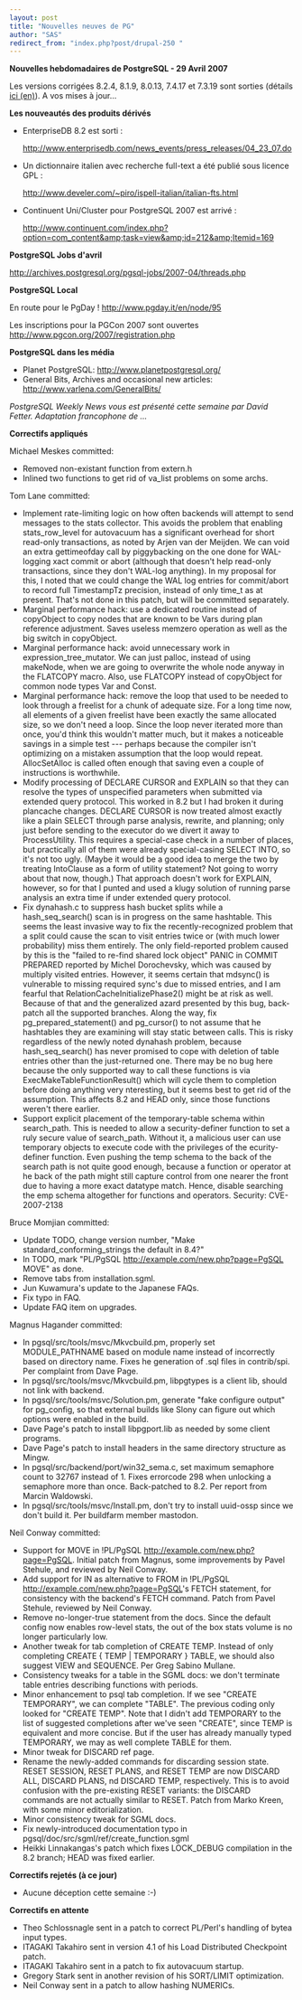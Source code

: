 ```yaml
---
layout: post
title: "Nouvelles neuves de PG"
author: "SAS"
redirect_from: "index.php?post/drupal-250 "
---
```



<p><strong>Nouvelles hebdomadaires de PostgreSQL - 29 Avril 2007</strong></p>

<p>Les versions corrigées 8.2.4, 8.1.9, 8.0.13, 7.4.17 et 7.3.19 sont sorties (détails <a href="http://www.postgresql.org/about/news.791">ici (en)</a>). A vos mises à jour...</p>

<!--more-->


<strong>Les nouveautés des produits dérivés</strong>

<ul>

<li>EnterpriseDB 8.2 est sorti :

<a target="_blank" href="http://www.enterprisedb.com/news_events/press_releases/04_23_07.do">

http://www.enterprisedb.com/news_events/press_releases/04_23_07.do</a></li>

<li>Un dictionnaire italien avec recherche full-text a été publié sous licence GPL :

<a target="_blank" href="http://www.develer.com/%7Epiro/ispell-italian/italian-fts.html">http://www.develer.com/~piro/ispell-italian/italian-fts.html</a></li>

<li>Continuent Uni/Cluster pour PostgreSQL 2007 est arrivé :

<a target="_blank" href="http://www.continuent.com/index.php?option=com_content&amp;task=view&amp;id=212&amp;Itemid=169">

http://www.continuent.com/index.php?option=com_content&amp;task=view&amp;id=212&amp;Itemid=169</a></li>

</ul>

<p><strong>PostgreSQL Jobs d'avril</strong></p>

<p><a target="_blank" href="http://archives.postgresql.org/pgsql-jobs/2007-04/threads.php">http://archives.postgresql.org/pgsql-jobs/2007-04/threads.php</a></p>

<p><strong>PostgreSQL Local</strong></p>

<p>En route pour le PgDay ! <a target="_blank" href="http://www.pgday.it/en/node/95">http://www.pgday.it/en/node/95</a></p>

<p>Les inscriptions pour la PGCon 2007 sont ouvertes <a target="_blank" href="http://www.pgcon.org/2007/registration.php">http://www.pgcon.org/2007/registration.php</a></p>

<p><strong>PostgreSQL dans les média</strong></p>

<ul>

<li>Planet PostgreSQL: <a target="_blank" href="http://www.planetpostgresql.org/">http://www.planetpostgresql.org/</a></li>

<li>General Bits, Archives and occasional new articles: <a target="_blank" href="http://www.varlena.com/GeneralBits/">http://www.varlena.com/GeneralBits/</a></li>

</ul>

<p><em>PostgreSQL Weekly News vous est présenté cette semaine par David Fetter. Adaptation francophone de ...</em></p>

<p><strong>Correctifs appliqués</strong></p>

<p>Michael Meskes committed:</p>

<ul>

<li>Removed non-existant function from extern.h</li>

<li>Inlined two functions to get rid of va_list problems on some archs.</li>

</ul>

<p>Tom Lane committed:</p>

<ul>

<li>Implement rate-limiting logic on how often backends will attempt to send messages to the stats collector. This avoids the problem that enabling stats_row_level for autovacuum has a significant overhead for short read-only transactions, as noted by Arjen van der Meijden. We can  void an extra gettimeofday call by piggybacking on the one done for WAL-logging xact commit or abort (although that doesn't help read-only transactions, since they don't WAL-log anything). In my proposal for this, I noted that we could change the WAL log entries for commit/abort to record full TimestampTz precision, instead of only time_t as at present. That's not done in this patch, but will be committed separately.</li>

<li>Marginal performance hack: use a dedicated routine instead of copyObject to copy nodes that are known to be Vars during plan reference adjustment. Saves useless memzero operation as well as the big switch in copyObject.</li>

<li>Marginal performance hack: avoid unnecessary work in expression_tree_mutator. We can just palloc, instead of using makeNode, when we are going to overwrite the whole node anyway in the FLATCOPY macro. Also, use FLATCOPY instead of copyObject for common node types Var and Const.</li>

<li>Marginal performance hack: remove the loop that used to be needed to look through a freelist for a chunk of adequate size. For a long time now, all elements of a given freelist have been exactly the same allocated size, so we don't need a loop. Since the loop never iterated more than once, you'd think this wouldn't matter much, but it makes a noticeable savings in a simple test --- perhaps because the compiler isn't optimizing on a mistaken assumption that the loop would repeat. AllocSetAlloc is called often enough that saving even a couple of instructions is worthwhile.</li>

<li>Modify processing of DECLARE CURSOR and EXPLAIN so that they can resolve the types of unspecified parameters when submitted via extended query protocol. This worked in 8.2 but I had broken it during plancache changes. DECLARE CURSOR is now treated almost exactly like a plain SELECT through parse analysis, rewrite, and planning; only just before sending to the executor do we divert it away to ProcessUtility. This requires a special-case check in a number of places, but practically all of them were already special-casing SELECT INTO, so it's not too ugly. (Maybe it would be a good idea to merge the two by treating IntoClause as a form of utility statement? Not going to worry about that now, though.) That approach doesn't work for EXPLAIN, however, so for that I punted and used a klugy solution of running parse analysis an extra time if under extended query protocol.</li>

<li>Fix dynahash.c to suppress hash bucket splits while a hash_seq_search() scan is in progress on the same hashtable. This seems the least invasive way to fix the recently-recognized problem that a split could cause the scan to visit entries twice or (with much lower probability) miss them entirely. The only field-reported problem caused by this is the "failed to re-find shared lock object" PANIC in COMMIT PREPARED reported by Michel Dorochevsky, which was caused by multiply visited entries. However, it seems certain that mdsync() is vulnerable to missing required  sync's due to missed entries, and I am fearful that RelationCacheInitializePhase2() might be at risk as well. Because of that and the generalized  azard presented by this bug, back-patch all the supported branches. Along the way, fix pg_prepared_statement() and pg_cursor() to not assume that  he hashtables they are examining will stay static between calls. This is risky regardless of the newly noted dynahash problem, because hash_seq_search() has never promised to cope with deletion of table entries other than the just-returned one. There may be no bug here because the only supported way to call these functions is via ExecMakeTableFunctionResult() which will cycle them to completion before doing anything very  nteresting, but it seems best to get rid of the assumption. This affects 8.2 and HEAD only, since those functions weren't there earlier.</li>

<li>Support explicit placement of the temporary-table schema within search_path. This is needed to allow a security-definer function to set a  ruly secure value of search_path. Without it, a malicious user can use temporary objects to execute code with the privileges of the  ecurity-definer function. Even pushing the temp schema to the back of the search path is not quite good enough, because a function or operator at  he back of the path might still capture control from one nearer the front due to having a more exact datatype match. Hence, disable searching the  emp schema altogether for functions and operators. Security: CVE-2007-2138</li>

</ul>

<p>Bruce Momjian committed:</p>

<ul>

<li>Update TODO, change version number, "Make standard_conforming_strings the default in 8.4?"</li>

<li>In TODO, mark "PL/PgSQL <a target="_blank" href="http://example.com/new.php?page=PgSQL">http://example.com/new.php?page=PgSQL</a> MOVE" as done.</li>

<li>Remove tabs from installation.sgml.</li>

<li>Jun Kuwamura's update to the Japanese FAQs.</li>

<li>Fix typo in FAQ.</li>

<li>Update FAQ item on upgrades.</li>

</ul>

<p>Magnus Hagander committed:</p>

<ul>

<li>In pgsql/src/tools/msvc/Mkvcbuild.pm, properly set MODULE_PATHNAME based on module name instead of incorrectly based on directory name. Fixes  he generation of .sql files in contrib/spi. Per complaint from Dave Page.</li>

<li>In pgsql/src/tools/msvc/Mkvcbuild.pm, libpgtypes is a client lib, should not link with backend.</li>

<li>In pgsql/src/tools/msvc/Solution.pm, generate "fake configure output" for pg_config, so that external builds like Slony can figure out which options were enabled in the build.</li>

<li>Dave Page's patch to install libpgport.lib as needed by some client programs.</li>

<li>Dave Page's patch to install headers in the same directory structure as Mingw.</li>

<li>In pgsql/src/backend/port/win32_sema.c, set maximum semaphore count to 32767 instead of 1. Fixes errorcode 298 when unlocking a semaphore more than once. Back-patched to 8.2. Per report from Marcin Waldowski.</li>

<li>In pgsql/src/tools/msvc/Install.pm, don't try to install uuid-ossp since we don't build it. Per buildfarm member mastodon.</li>

</ul>

<p>Neil Conway committed:</p>

<ul>

<li>Support for MOVE in !PL/PgSQL <a target="_blank" href="http://example.com/new.php?page=PgSQL">http://example.com/new.php?page=PgSQL</a>. Initial patch from Magnus, some improvements by Pavel Stehule, and reviewed by Neil Conway.</li>

<li>Add support for IN as alternative to FROM in !PL/PgSQL <a target="_blank" href="http://example.com/new.php?page=PgSQL">http://example.com/new.php?page=PgSQL</a>'s FETCH statement, for consistency with the backend's FETCH command. Patch from Pavel Stehule, reviewed by Neil Conway.</li>

<li>Remove no-longer-true statement from the docs. Since the default config now enables row-level stats, the out of the box stats volume is no longer particularly low.</li>

<li>Another tweak for tab completion of CREATE TEMP. Instead of only completing CREATE { TEMP | TEMPORARY } TABLE, we should also suggest VIEW and SEQUENCE. Per Greg Sabino Mullane.</li>

<li>Consistency tweaks for a table in the SGML docs: we don't terminate table entries describing functions with periods.</li>

<li>Minor enhancement to psql tab completion. If we see "CREATE TEMPORARY", we can complete "TABLE". The previous coding only looked for "CREATE TEMP". Note that I didn't add TEMPORARY to the list of suggested completions after we've seen "CREATE", since TEMP is equivalent and more concise. But if the user has already manually typed TEMPORARY, we may as well complete TABLE for them.</li>

<li>Minor tweak for DISCARD ref page.</li>

<li>Rename the newly-added commands for discarding session state. RESET SESSION, RESET PLANS, and RESET TEMP are now DISCARD ALL, DISCARD PLANS,  nd DISCARD TEMP, respectively. This is to avoid confusion with the pre-existing RESET variants: the DISCARD commands are not actually similar to RESET. Patch from Marko Kreen, with some minor editorialization.</li>

<li>Minor consistency tweak for SGML docs.</li>

<li>Fix newly-introduced documentation typo in pgsql/doc/src/sgml/ref/create_function.sgml</li>

<li>Heikki Linnakangas's patch which fixes LOCK_DEBUG compilation in the 8.2 branch; HEAD was fixed earlier.</li>

</ul>

<p><strong>Correctifs rejetés (à ce jour)</strong></p>

<ul>

<li>Aucune déception cette semaine :-)</li>

</ul>

<p><strong>Correctifs en attente</strong></p>

<ul>

<li>Theo Schlossnagle sent in a patch to correct PL/Perl's handling of bytea input types.</li>

<li>ITAGAKI Takahiro sent in version 4.1 of his Load Distributed Checkpoint patch.</li>

<li>ITAGAKI Takahiro sent in a patch to fix autovacuum startup.</li>

<li>Gregory Stark sent in another revision of his SORT/LIMIT optimization.</li>

<li>Neil Conway sent in a patch to allow hashing NUMERICs.</li>

</ul>